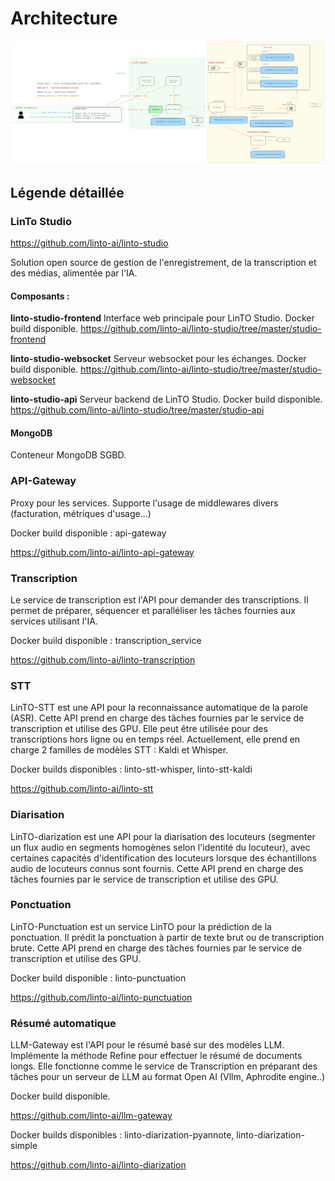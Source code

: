 # Architecture

![LinTo Studio Architecture](./linto-studio.png)

## Légende détaillée

### LinTo Studio

https://github.com/linto-ai/linto-studio

Solution open source de gestion de l'enregistrement, de la transcription et des médias, alimentée par l'IA.

#### Composants :

**linto-studio-frontend**
Interface web principale pour LinTO Studio.
Docker build disponible.
https://github.com/linto-ai/linto-studio/tree/master/studio-frontend

**linto-studio-websocket**
Serveur websocket pour les échanges.
Docker build disponible.
https://github.com/linto-ai/linto-studio/tree/master/studio-websocket

**linto-studio-api**
Serveur backend de LinTO Studio.
Docker build disponible.
https://github.com/linto-ai/linto-studio/tree/master/studio-api

#### MongoDB

Conteneur MongoDB SGBD.

### API-Gateway

Proxy pour les services. Supporte l'usage de middlewares divers (facturation, métriques d'usage...)

Docker build disponible : api-gateway

https://github.com/linto-ai/linto-api-gateway

### Transcription

Le service de transcription est l'API pour demander des transcriptions. Il permet de préparer, séquencer et paralléliser les tâches fournies aux services utilisant l'IA.

Docker build disponible : transcription_service

https://github.com/linto-ai/linto-transcription

### STT

LinTO-STT est une API pour la reconnaissance automatique de la parole (ASR). Cette API prend en charge des tâches fournies par le service de transcription et utilise des GPU.
Elle peut être utilisée pour des transcriptions hors ligne ou en temps réel.
Actuellement, elle prend en charge 2 familles de modèles STT : Kaldi et Whisper.

Docker builds disponibles : linto-stt-whisper, linto-stt-kaldi

https://github.com/linto-ai/linto-stt

### Diarisation

LinTO-diarization est une API pour la diarisation des locuteurs (segmenter un flux audio en segments homogènes selon l'identité du locuteur), avec certaines capacités d'identification des locuteurs lorsque des échantillons audio de locuteurs connus sont fournis. Cette API prend en charge des tâches fournies par le service de transcription et utilise des GPU.

### Ponctuation

LinTO-Punctuation est un service LinTO pour la prédiction de la ponctuation. Il prédit la ponctuation à partir de texte brut ou de transcription brute. Cette API prend en charge des tâches fournies par le service de transcription et utilise des GPU.

Docker build disponible : linto-punctuation

https://github.com/linto-ai/linto-punctuation

### Résumé automatique

LLM-Gateway est l'API pour le résumé basé sur des modèles LLM. Implémente la méthode Refine pour effectuer le résumé de documents longs. Elle fonctionne comme le service de Transcription en préparant des tâches pour un serveur de LLM au format Open AI (Vllm, Aphrodite engine..)

Docker build disponible.

https://github.com/linto-ai/llm-gateway

Docker builds disponibles : linto-diarization-pyannote, linto-diarization-simple

https://github.com/linto-ai/linto-diarization
